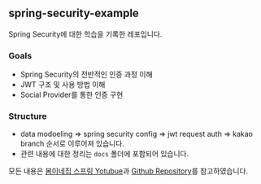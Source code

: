 ## spring-security-example
Spring Security에 대한 학습을 기록한 레포입니다.

### Goals
- Spring Security의 전반적인 인증 과정 이해
- JWT 구조 및 사용 방법 이해
- Social Provider를 통한 인증 구현

### Structure
- data modoeling => spring security config => jwt request auth => kakao branch 순서로 이루어져 있습니다.
- 관련 내용에 대한 정리는 `docs` 폴더에 포함되어 있습니다.

모든 내용은 [봄이네집 스프링 Yotubue](https://www.youtube.com/watch?v=SMZm2aqI_dQ)과 [Github Repository](https://github.com/wheejuni/spring-jwt)를 참고하였습니다.
